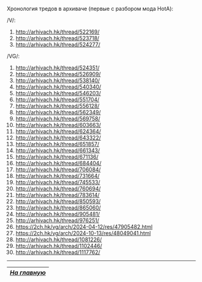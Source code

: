 Хронология тредов в архиваче (первые с разбором мода HotA):

/V/:

1. http://arhivach.hk/thread/522169/
2. http://arhivach.hk/thread/523718/
3. http://arhivach.hk/thread/524277/

/VG/:

1. http://arhivach.hk/thread/524351/
2. http://arhivach.hk/thread/526909/
3. http://arhivach.hk/thread/538140/
4. http://arhivach.hk/thread/540340/
5. http://arhivach.hk/thread/546203/
6. http://arhivach.hk/thread/551704/
7. http://arhivach.hk/thread/556128/
8. http://arhivach.hk/thread/562349/
9. http://arhivach.hk/thread/569758/
10. http://arhivach.hk/thread/603663/
11. http://arhivach.hk/thread/624364/
12. http://arhivach.hk/thread/643322/
13. http://arhivach.hk/thread/651857/
14. http://arhivach.hk/thread/661343/
15. http://arhivach.hk/thread/671136/
16. http://arhivach.hk/thread/684404/
17. http://arhivach.hk/thread/706084/
18. http://arhivach.hk/thread/731664/
19. http://arhivach.hk/thread/745533/
20. http://arhivach.hk/thread/760694/
21. http://arhivach.hk/thread/783614/
22. http://arhivach.hk/thread/850593/
23. http://arhivach.hk/thread/865060/
24. http://arhivach.hk/thread/905481/
25. http://arhivach.hk/thread/976251/
26. https://2ch.hk/vg/arch/2024-04-12/res/47905482.html
27. https://2ch.hk/vg/arch/2024-10-13/res/48049041.html
28. http://arhivach.hk/thread/1081226/
29. http://arhivach.hk/thread/1102446/
30. http://arhivach.hk/thread/1117762/


------

|[*На главную*](Главная.md)|
|:---:|
